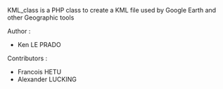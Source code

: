 KML\_class is a PHP class to create a KML file used by Google Earth
and other Geographic tools

Author :
  * Ken LE PRADO

Contributors :
  * Francois HETU
  * Alexander LUCKING